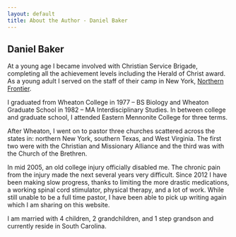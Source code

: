 ```yaml
---
layout: default
title: About the Author - Daniel Baker
---
```

<div class="post">
<h2>Daniel Baker</h2>
<p>At a young age I became involved with Christian Service Brigade, completing all the achievement levels including the Herald of Christ award. As a young adult I served on the staff of their camp in New York, <a href="http://www.northernfrontier.org/">Northern Frontier</a>.</p>

<p>I graduated from Wheaton College in 1977 – BS Biology and Wheaton Graduate School in 1982 – MA Interdisciplinary Studies. In between college and graduate school, I attended Eastern Mennonite College for three terms.</p>

<p>After Wheaton, I went on to pastor three churches scattered across the states in: northern New York, southern Texas, and West Virginia. The first two were with the Christian and Missionary Alliance and the third was with the Church of the Brethren.</p>

<p>In mid 2005, an old college injury officially disabled me. The chronic pain from the injury made the next several years very difficult. Since 2012 I have been  making slow progress, thanks to limiting the more drastic medications, a working spinal cord stimulator, physical therapy, and a lot of work. While still unable to be a full time pastor, I have been able to pick up writing again which I am sharing on this website.</p>

<p>I am married with 4 children, 2 grandchildren, and 1 step grandson and currently reside in South Carolina.</p>
</div>
